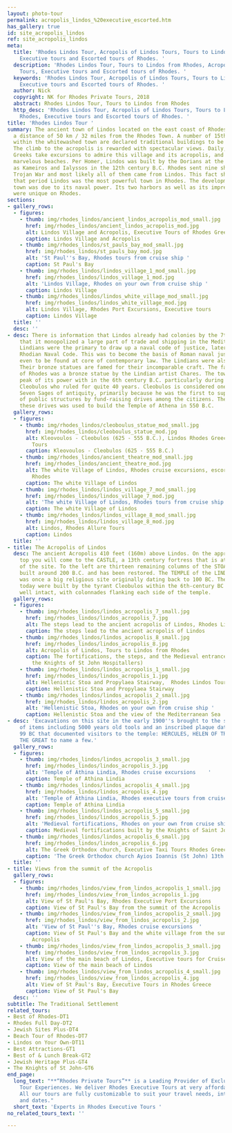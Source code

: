 ```yaml
---
layout: photo-tour
permalink: acropolis_lindos_%20executive_escorted.htm
has_gallery: true
id: site_acropolis_lindos
ref: site_acropolis_lindos
meta:
  title: 'Rhodes Lindos Tour, Acropolis of Lindos Tours, Tours to Lindos from Rhodes,
    Executive tours and Escorted tours of Rhodes. '
  description: 'Rhodes Lindos Tour, Tours to Lindos from Rhodes, Acropolis of Lindos
    Tours, Executive tours and Escorted tours of Rhodes. '
  keywords: 'Rhodes Lindos Tour, Acropolis of Lindos Tours, Tours to Lindos from Rhodes,
    Executive tours and Escorted tours of Rhodes. '
  author: Nick
  copyright: NK for Rhodes Private Tours, 2018
  abstract: Rhodes Lindos Tour, Tours to Lindos from Rhodes
  http_desc: 'Rhodes Lindos Tour, Acropolis of Lindos Tours, Tours to Lindos from
    Rhodes, Executive tours and Escorted tours of Rhodes. '
title: 'Rhodes Lindos Tour '
summary: The ancient town of Lindos located on the east coast of Rhodes island at
  a distance of 50 km / 32 miles from the Rhodes Town. A number of 15th century structures
  within the whitewashed town are declared traditional buildings to be preserved.
  The climb to the acropolis is rewarded with spectacular views. Daily, tourists and
  Greeks take excursions to admire this village and its acropolis, and swim at its
  marvelous beaches. Per Homer, Lindos was built by the Dorians at the identical time
  as Kameiros and Ialyssos in the 12th century B.C. Rhodes sent nine ships to the
  Trojan War and most likely all of them came from Lindos. This fact shows that in
  that period Lindos was the most powerful town in Rhodes. The development of the
  town was due to its naval power. Its two harbors as well as its impregnable acropolis
  were unique on Rhodes.
sections:
- gallery_rows:
  - figures:
    - thumb: img/rhodes_lindos/ancient_lindos_acropolis_mod_small.jpg
      href: img/rhodes_lindos/ancient_lindos_acropolis_mod.jpg
      alt: Lindos Village and Acropolis, Executive Tours of Rhodes Greece
      caption: Lindos Village and Acropolis
    - thumb: img/rhodes_lindos/st_pauls_bay_mod_small.jpg
      href: img/rhodes_lindos/st_pauls_bay_mod.jpg
      alt: 'St Paul''s Bay, Rhodes tours from cruise ship '
      caption: St Paul's Bay
    - thumb: img/rhodes_lindos/lindos_village_1_mod_small.jpg
      href: img/rhodes_lindos/lindos_village_1_mod.jpg
      alt: 'Lindos Village, Rhodes on your own from cruise ship '
      caption: Lindos Village
    - thumb: img/rhodes_lindos/lindos_white_village_mod_small.jpg
      href: img/rhodes_lindos/lindos_white_village_mod.jpg
      alt: Lindos Village, Rhodes Port Excursions, Executive tours
      caption: Lindos Village
  title: ''
  desc: ''
- desc: There is information that Lindos already had colonies by the 7th century and
    that it monopolized a large part of trade and shipping in the Mediterranean. The
    Lindians were the primary to draw up a naval code of justice, later called the
    Rhodian Naval Code. This was to become the basis of Roman naval justice and is
    even to be found at core of contemporary law. The Lindians were also great sculptors.
    Their bronze statues are famed for their incomparable craft. The famous Colossus
    of Rhodes was a bronze statue by the Lindian artist Chares. The town reached the
    peak of its power with in the 6th century B.C. particularly during the reign of
    Cleobulos who ruled for quite 40 years. Cleobulos is considered one amongst the
    Seven Sages of antiquity, primarily because he was the first to support the funding
    of public structures by fund-raising drives among the citizens. The money from
    these drives was used to build the Temple of Athena in 550 B.C.
  gallery_rows:
  - figures:
    - thumb: img/rhodes_lindos/cleoboulus_statue_mod_small.jpg
      href: img/rhodes_lindos/cleoboulus_statue_mod.jpg
      alt: Kleovoulos - Cleobulos (625 - 555 B.C.), Lindos Rhodes Greece Escorted
        Tours
      caption: Kleovoulos - Cleobulos (625 - 555 B.C.)
    - thumb: img/rhodes_lindos/ancient_theatre_mod_small.jpg
      href: img/rhodes_lindos/ancient_theatre_mod.jpg
      alt: The white Village of Lindos, Rhodes cruise excursions, escorted tours of
        Rhodes
      caption: The white Village of Lindos
    - thumb: img/rhodes_lindos/lindos_village_7_mod_small.jpg
      href: img/rhodes_lindos/lindos_village_7_mod.jpg
      alt: 'The white Village of Lindos, Rhodes tours from cruise ship '
      caption: The white Village of Lindos
    - thumb: img/rhodes_lindos/lindos_village_8_mod_small.jpg
      href: img/rhodes_lindos/lindos_village_8_mod.jpg
      alt: Lindos, Rhodes Allure Tours
      caption: Lindos
  title: ''
- title: The Acropolis of Lindos
  desc: The ancient Acropolis 410 feet (160m) above Lindos. On the approach to the
    top you will come to the CASTLE, a 13th century fortress that is at the doorway
    of the site. To the left are thirteen remaining columns of the STOA which was
    built around 200 B.C. and has been restored. The TEMPLE of the LINDIAN ATHENA
    was once a big religious site originally dating back to 100 BC. The remnants seen
    today were built by the tyrant Cleobulos within the 6th-century BC and are remarkably
    well intact, with colonnades flanking each side of the temple.
  gallery_rows:
  - figures:
    - thumb: img/rhodes_lindos/lindos_acropolis_7_small.jpg
      href: img/rhodes_lindos/lindos_acropolis_7.jpg
      alt: The steps lead to the ancient acropolis of Lindos, Rhodes Lindos Tour
      caption: The steps lead to the ancient acropolis of Lindos
    - thumb: img/rhodes_lindos/lindos_acropolis_8_small.jpg
      href: img/rhodes_lindos/lindos_acropolis_8.jpg
      alt: Acropolis of Lindos, Tours to Lindos from Rhodes
      caption: The fortifications, the steps, and the Medieval entrance (built by
        the Knights of St John Hospitallers)
    - thumb: img/rhodes_lindos/lindos_acropolis_1_small.jpg
      href: img/rhodes_lindos/lindos_acropolis_1.jpg
      alt: Hellenistic Stoa and Propylaea Stairway,  Rhodes Lindos Tour
      caption: Hellenistic Stoa and Propylaea Stairway
    - thumb: img/rhodes_lindos/lindos_acropolis_2_small.jpg
      href: img/rhodes_lindos/lindos_acropolis_2.jpg
      alt: 'Hellenistic Stoa, Rhodes on your own from cruise ship '
      caption: Hellenistic Stoa and the view of the Mediterranean Sea
- desc: 'Excavations on this site in the early 1900''s brought to the surface a variety
    of items including 5000 years old tools and an inscribed plaque dating back to
    99 BC that documented visitors to the temple: HERCULES, HELEN OF TROY and ALEXANDER
    THE GREAT to name a few.'
  gallery_rows:
  - figures:
    - thumb: img/rhodes_lindos/lindos_acropolis_3_small.jpg
      href: img/rhodes_lindos/lindos_acropolis_3.jpg
      alt: 'Temple of Athina Lindia, Rhodes cruise excursions    '
      caption: Temple of Athina Lindia
    - thumb: img/rhodes_lindos/lindos_acropolis_4_small.jpg
      href: img/rhodes_lindos/lindos_acropolis_4.jpg
      alt: 'Temple of Athina Lindia, Rhodes executive tours from cruise ship '
      caption: Temple of Athina Lindia
    - thumb: img/rhodes_lindos/lindos_acropolis_5_small.jpg
      href: img/rhodes_lindos/lindos_acropolis_5.jpg
      alt: 'Medieval fortifications, Rhodes on your own from cruise ship '
      caption: Medieval fortifications built by the Knights of Saint John Hospitallers
    - thumb: img/rhodes_lindos/lindos_acropolis_6_small.jpg
      href: img/rhodes_lindos/lindos_acropolis_6.jpg
      alt: The Greek Orthodox church, Executive Taxi Tours Rhodes Greece
      caption: 'The Greek Orthodox church Ayios Ioannis (St John) 13th – 14th century '
  title: ''
- title: Views from the summit of the Acropolis
  gallery_rows:
  - figures:
    - thumb: img/rhodes_lindos/view_from_lindos_acropolis_1_small.jpg
      href: img/rhodes_lindos/view_from_lindos_acropolis_1.jpg
      alt: View of St Paul's Bay, Rhodes Executive Port Excursions
      caption: View of St Paul's Bay from the summit of the Acropolis
    - thumb: img/rhodes_lindos/view_from_lindos_acropolis_2_small.jpg
      href: img/rhodes_lindos/view_from_lindos_acropolis_2.jpg
      alt: 'View of St Paul''s Bay, Rhodes cruise excursions  '
      caption: View of St Paul's Bay and the white village from the summit of the
        Acropolis
    - thumb: img/rhodes_lindos/view_from_lindos_acropolis_3_small.jpg
      href: img/rhodes_lindos/view_from_lindos_acropolis_3.jpg
      alt: View of the main beach of Lindos, Executive tours for Cruise Ship Passengers
      caption: View of the main beach of Lindos
    - thumb: img/rhodes_lindos/view_from_lindos_acropolis_4_small.jpg
      href: img/rhodes_lindos/view_from_lindos_acropolis_4.jpg
      alt: View of St Paul's Bay, Executive Tours in Rhodes Greece
      caption: View of St Paul's Bay
  desc: ''
subtitle: The Traditional Settlement
related_tours:
- Best of Rhodes-DT1
- Rhodes Full Day-DT2
- Jewish Sites Plus-DT4
- Beach Tour of Rhodes-DT7
- Lindos on Your Own-DT11
- Best Attractions-GT1
- Best of & Lunch Break-GT2
- Jewish Heritage Plus-GT4
- The Knights of St John-GT6
end_page:
  long_text: "**“Rhodes Private Tours”** is a Leading Provider of Exclusive and Personalized
    Tour Experiences. We deliver Rhodes Executive Tours at very affordable rates.
    All our tours are fully customizable to suit your travel needs, interests, schedules,
    and dates."
  short_text: 'Experts in Rhodes Executive Tours '
no_related_tours_text: ''

---
```


